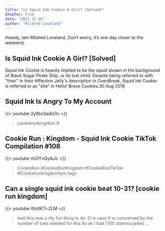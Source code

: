```yaml
---
title: "Is Squid Ink Cookie A Girl? [Solved]"
ShowToc: true 
date: "2021-11-16"
author: "Mildred Loveland" 
---
```


Howdy, iam Mildred Loveland, Don’t worry, it’s one day closer to the weekend.
## Is Squid Ink Cookie A Girl? [Solved]
 Squid Ink Cookie is heavily implied to be the squid shown in the background of Black Sugar Pirate Ship, or its lost child. Despite being referred to with "their" in their Affection Jelly's description in OvenBreak, Squid Ink Cookie is referred to as "she" in Hello! Brave Cookies.30 Aug 2018

## Squid Ink Is Angry To My Account
{{< youtube 2y9bsSadU3c >}}
>cookierunkingdom #

## Cookie Run : Kingdom - Squid Ink Cookie TikTok  Compilation #108
{{< youtube miOYvQyIkJc >}}
>CookieRun #CookieRunKingdom #CookieRunTikTok #Cookierunkingdomtips tags: 

## Can a single squid ink cookie beat 10-31? [cookie run kingdom]
{{< youtube 0hztKTi-2LM >}}
>well this was a rlly fun thing to do :D in case if ur concerned by the number of tries needed for this Its ok i had 1700 stamina jellies ...

